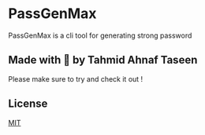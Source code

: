 # PassGenMax

PassGenMax is a cli tool for generating strong password

## Made with 💖 by Tahmid Ahnaf Taseen

Please make sure to try and check it out !

## License

[MIT](https://choosealicense.com/licenses/mit/)
